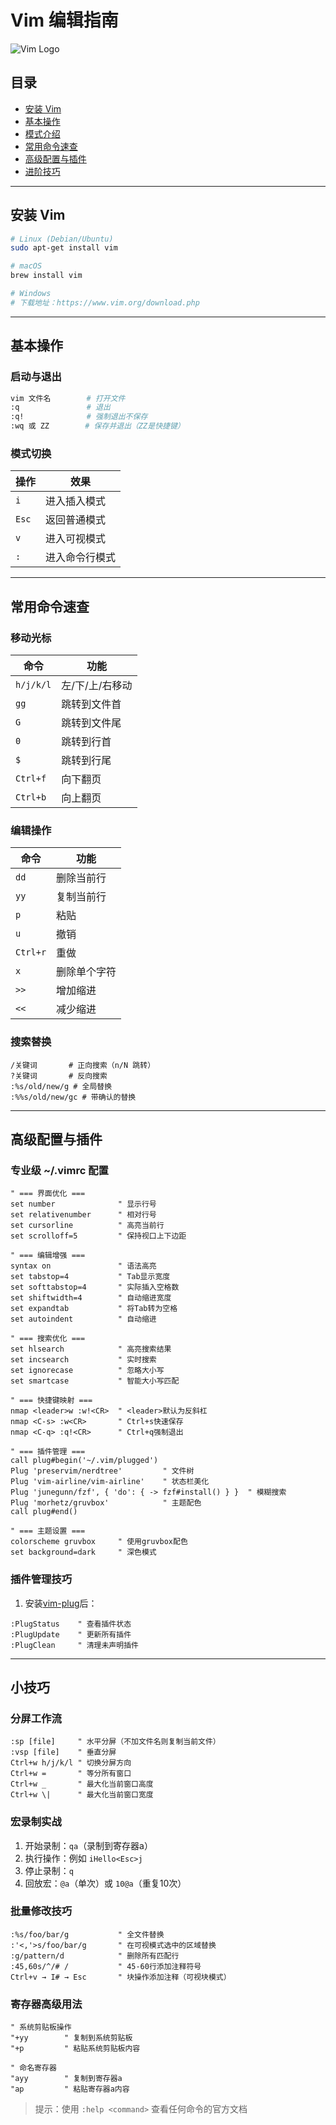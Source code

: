 
# Vim 编辑指南
![Vim Logo](https://upload.wikimedia.org/wikipedia/commons/thumb/9/9f/Vimlogo.svg/120px-Vimlogo.svg.png)

## 目录
- [安装 Vim](#安装-vim)
- [基本操作](#基本操作)
- [模式介绍](#模式介绍)
- [常用命令速查](#常用命令速查)
- [高级配置与插件](#高级配置与插件)
- [进阶技巧](#进阶技巧)

---

## 安装 Vim
```bash
# Linux (Debian/Ubuntu)
sudo apt-get install vim

# macOS
brew install vim

# Windows
# 下载地址：https://www.vim.org/download.php
```

---

## 基本操作

### 启动与退出
```bash
vim 文件名        # 打开文件
:q               # 退出
:q!              # 强制退出不保存
:wq 或 ZZ        # 保存并退出（ZZ是快捷键）
```

### 模式切换
| 操作               | 效果               |
|--------------------|--------------------|
| `i`                | 进入插入模式       |
| `Esc`              | 返回普通模式       |
| `v`                | 进入可视模式       |
| `:`                | 进入命令行模式     |

---

## 常用命令速查

### 移动光标
| 命令   | 功能               |
|--------|--------------------|
| `h/j/k/l` | 左/下/上/右移动    |
| `gg`   | 跳转到文件首       |
| `G`    | 跳转到文件尾       |
| `0`    | 跳转到行首         |
| `$`    | 跳转到行尾         |
| `Ctrl+f` | 向下翻页          |
| `Ctrl+b` | 向上翻页          |

### 编辑操作
| 命令       | 功能               |
|------------|--------------------|
| `dd`       | 删除当前行         |
| `yy`       | 复制当前行         |
| `p`        | 粘贴               |
| `u`        | 撤销               |
| `Ctrl+r`   | 重做               |
| `x`        | 删除单个字符       |
| `>>`       | 增加缩进           |
| `<<`       | 减少缩进           |

### 搜索替换
```vim
/关键词       # 正向搜索（n/N 跳转）
?关键词       # 反向搜索
:%s/old/new/g # 全局替换
:%%s/old/new/gc # 带确认的替换
```

---

## 高级配置与插件

### 专业级 ~/.vimrc 配置
```vim
" === 界面优化 ===
set number              " 显示行号
set relativenumber      " 相对行号
set cursorline          " 高亮当前行
set scrolloff=5         " 保持视口上下边距

" === 编辑增强 ===
syntax on               " 语法高亮
set tabstop=4           " Tab显示宽度
set softtabstop=4       " 实际插入空格数
set shiftwidth=4        " 自动缩进宽度
set expandtab           " 将Tab转为空格
set autoindent          " 自动缩进

" === 搜索优化 ===
set hlsearch            " 高亮搜索结果
set incsearch           " 实时搜索
set ignorecase          " 忽略大小写
set smartcase           " 智能大小写匹配

" === 快捷键映射 ===
nmap <leader>w :w!<CR>  " <leader>默认为反斜杠
nmap <C-s> :w<CR>       " Ctrl+s快速保存
nmap <C-q> :q!<CR>      " Ctrl+q强制退出

" === 插件管理 ===
call plug#begin('~/.vim/plugged')
Plug 'preservim/nerdtree'         " 文件树
Plug 'vim-airline/vim-airline'    " 状态栏美化
Plug 'junegunn/fzf', { 'do': { -> fzf#install() } }  " 模糊搜索
Plug 'morhetz/gruvbox'            " 主题配色
call plug#end()

" === 主题设置 ===
colorscheme gruvbox     " 使用gruvbox配色
set background=dark     " 深色模式
```

### 插件管理技巧
1. 安装[vim-plug](https://github.com/junegunn/vim-plug)后：
```vim
:PlugStatus    " 查看插件状态
:PlugUpdate    " 更新所有插件
:PlugClean     " 清理未声明插件
```

---

## 小技巧

### 分屏工作流
```vim
:sp [file]     " 水平分屏（不加文件名则复制当前文件）
:vsp [file]    " 垂直分屏
Ctrl+w h/j/k/l " 切换分屏方向
Ctrl+w =       " 等分所有窗口
Ctrl+w _       " 最大化当前窗口高度
Ctrl+w \|      " 最大化当前窗口宽度
```

### 宏录制实战
1. 开始录制：`qa`（录制到寄存器a）
2. 执行操作：例如 `iHello<Esc>j`
3. 停止录制：`q`
4. 回放宏：`@a`（单次）或 `10@a`（重复10次）

### 批量修改技巧
```vim
:%s/foo/bar/g           " 全文件替换
:'<,'>s/foo/bar/g       " 在可视模式选中的区域替换
:g/pattern/d            " 删除所有匹配行
:45,60s/^/# /           " 45-60行添加注释符号
Ctrl+v → I# → Esc       " 块操作添加注释（可视块模式）
```

### 寄存器高级用法
```vim
" 系统剪贴板操作
"+yy        " 复制到系统剪贴板
"+p         " 粘贴系统剪贴板内容

" 命名寄存器
"ayy        " 复制到寄存器a
"ap         " 粘贴寄存器a内容
```

> 提示：使用 `:help <command>` 查看任何命令的官方文档
